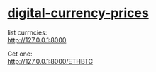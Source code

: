 # [digital-currency-prices](https://github.com/ali-khalse/digital-currency-prices)


[PYTHON]:
<br>
list currncies:
<br>
 http://127.0.0.1:8000

Get one:
<br>
 http://127.0.0.1:8000/ETHBTC
# 

